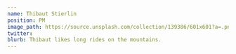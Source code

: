 ```yaml
---
name: Thibaut Stierlin
position: PM
image_path: https://source.unsplash.com/collection/139386/601x601?a=.png
twitter: 
blurb: Thibaut likes long rides on the mountains.
---
```

